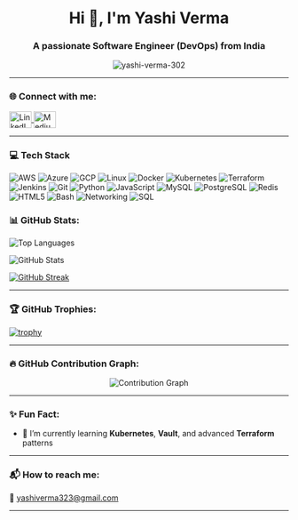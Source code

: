 <h1 align="center">Hi 👋, I'm Yashi Verma</h1>
<h3 align="center">A passionate Software Engineer (DevOps) from India</h3>

<p align="center">
  <img src="https://komarev.com/ghpvc/?username=yashi-verma-302&label=Profile%20views&color=0e75b6&style=flat" alt="yashi-verma-302" />
</p>

---

### 🌐 Connect with me:

<p align="left">
  <a href="https://www.linkedin.com/in/vermayashi/" target="_blank">
    <img align="center" src="https://raw.githubusercontent.com/rahuldkjain/github-profile-readme-generator/master/src/images/icons/Social/linked-in-alt.svg" alt="LinkedIn" height="30" width="40" />
  </a>
  <a href="https://medium.com/@yashiverma323" target="_blank">
    <img align="center" src="https://raw.githubusercontent.com/rahuldkjain/github-profile-readme-generator/master/src/images/icons/Social/medium.svg" alt="Medium" height="30" width="40" />
  </a>
</p>

---

### 💻 Tech Stack

![AWS](https://img.shields.io/badge/AWS-FF9900?style=for-the-badge&logo=amazonaws&logoColor=white)
![Azure](https://img.shields.io/badge/Azure-0078D4?style=for-the-badge&logo=microsoftazure&logoColor=white)
![GCP](https://img.shields.io/badge/GCP-4285F4?style=for-the-badge&logo=googlecloud&logoColor=white)
![Linux](https://img.shields.io/badge/Linux-FCC624?style=for-the-badge&logo=linux&logoColor=black)
![Docker](https://img.shields.io/badge/Docker-2496ED?style=for-the-badge&logo=docker&logoColor=white)
![Kubernetes](https://img.shields.io/badge/Kubernetes-326CE5?style=for-the-badge&logo=kubernetes&logoColor=white)
![Terraform](https://img.shields.io/badge/Terraform-7B42BC?style=for-the-badge&logo=terraform&logoColor=white)
![Jenkins](https://img.shields.io/badge/Jenkins-D24939?style=for-the-badge&logo=jenkins&logoColor=white)
![Git](https://img.shields.io/badge/Git-F05032?style=for-the-badge&logo=git&logoColor=white)
![Python](https://img.shields.io/badge/Python-3776AB?style=for-the-badge&logo=python&logoColor=white)
![JavaScript](https://img.shields.io/badge/JavaScript-F7DF1E?style=for-the-badge&logo=javascript&logoColor=black)
![MySQL](https://img.shields.io/badge/MySQL-4479A1?style=for-the-badge&logo=mysql&logoColor=white)
![PostgreSQL](https://img.shields.io/badge/PostgreSQL-4169E1?style=for-the-badge&logo=postgresql&logoColor=white)
![Redis](https://img.shields.io/badge/Redis-DC382D?style=for-the-badge&logo=redis&logoColor=white)
![HTML5](https://img.shields.io/badge/HTML5-E34F26?style=for-the-badge&logo=html5&logoColor=white)
![Bash](https://img.shields.io/badge/Bash-4EAA25?style=for-the-badge&logo=gnubash&logoColor=white)
![Networking](https://img.shields.io/badge/Networking-005A9C?style=for-the-badge&logo=internet-explorer&logoColor=white)
![SQL](https://img.shields.io/badge/SQL-003B57?style=for-the-badge&logo=sqlite&logoColor=white)


### 📊 GitHub Stats:

<p align="left">
  <img src="https://github-readme-stats.vercel.app/api/top-langs?username=yashi-verma-302&show_icons=true&locale=en&layout=compact" alt="Top Languages" />
</p>

<p align="left">
  <img src="https://github-readme-stats.vercel.app/api?username=yashi-verma-302&show_icons=true&locale=en" alt="GitHub Stats" />
</p>

[![GitHub Streak](https://streak-stats.demolab.com?user=yashi-verma-302&theme=radical)](https://git.io/streak-stats)

---

### 🏆 GitHub Trophies:

[![trophy](https://github-profile-trophy.vercel.app/?username=yashi-verma-302&theme=gruvbox)](https://github.com/ryo-ma/github-profile-trophy)

---

### 🔥 GitHub Contribution Graph:

<p align="center">
  <img src="https://github-readme-activity-graph.vercel.app/graph?username=yashi-verma-302&theme=rogue" alt="Contribution Graph" />
</p>

---

### ✨ Fun Fact:

- 🧠 I’m currently learning **Kubernetes**, **Vault**, and advanced **Terraform** patterns  

---

### 📬 How to reach me:

📧 yashiverma323@gmail.com  

---
